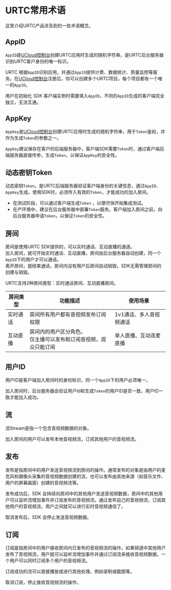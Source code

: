 # URTC常用术语

这里介绍URTC产品涉及到的一些术语概念。

## AppID

`AppID`是[UCloud控制台](https://console.ucloud.cn/)创建URTC应用时生成的随机字符串，是URTC后台服务器识别URTC客户身份的唯一标识。

URTC 根据`AppID`识别应用，并通过`AppID`提供计费、数据统计、质量监控等服务。在[UCloud控制台](https://console.ucloud.cn/)注册后，你可以创建多个URTC项目，每个项目都有一个唯一的`AppID`。

用户在初始化 SDK 客户端实例时需要填入`AppID`，不同的`AppID`生成的客户端完全独立，无法互通。

## AppKey

`AppKey`是[UCloud控制台](https://console.ucloud.cn/)创建URTC应用时生成的随机字符串，用于`Token`鉴权，并作为生成`Token`的参数之一。

`AppKey`建议保存在客户的后端服务器中，客户端SDK需要`Token`时，通过客户端后端服务器直接传参，生成`Token`，以保证`AppKey`的安全性。

##  动态密钥Token

动态密钥`Token`，是URTC后端服务器验证客户端身份的关键信息，通过`AppID`、`AppKey`生成。使用SDK时，必须传入有效的`Token`，才能成功的加入房间。
 - 在测试阶段，可以通过客户端生成`Token` ，以便尽快开始集成测试。    
 - 在产环境中，建议在后台服务器中部署`Token`服务。客户端加入房间之前，向后台服务器申请`Token`，以保证`Token`的安全性。    

## 房间

房间是使用URTC SDK提供的，可以实时通话、互动直播的通道。     
加入房间，就可开始实时通话、互动直播，房间由后台服务器自动创建，同一个`AppID`下的用户才可以通话。      
离开房间，就结束通话，房间内没有用户后房间自动销毁，SDK无需管理房间的创建与销毁。       

URTC支持2种房间类型：实时通话房间、互动直播房间。

|房间类型|功能描述|使用场景|
|-|-|-|
|实时通话|房间所有用户都有音视频发布订阅权限|1v1通话、多人音视频通话|
|互动直播|房间内的用户区分角色。 <br>仅主播可以发布和订阅音视频，观众只能订阅|单人直播、互动连麦直播|


## 用户ID

用户ID是客户端加入房间时的身份标识，同一个`AppID`下的用户必须唯一。

加入房间时，后台服务器会验证用户Id和生成`Token`的用户ID是否一致，用户ID一致才能加入成功。

## 流

流Stream是指一个包含音视频数据的对象。

加入房间的用户可以发布本地音视频流，订阅其他用户的音视频流。

## 发布

发布是指房间中的用户发送音视频流到房间的操作。通常发布的对象是由用户的麦克风和摄像头采集的音视频数据创建的流，也可以发布由其他来源（如音乐文件、用户的屏幕画面）创建的音视频流等。

发布成功后，SDK 会持续向房间中的其他用户发送音视频数据，房间中的其他用户可以监听流增加事件并订阅发布的音视频流。通过发布自己的音视频流，订阅其他用户的音视频流，用户之间就可以进行实时音视频通信了。

取消发布后，SDK 会停止发送音视频数据。

## 订阅

订阅是指房间中的用户接收房间内已发布的音视频流的操作。如果频道中其他用户发布了音视频流，用户就可以监听流增加事件并通过订阅流来接收音视频数据。一个用户可以同时订阅多个用户的音视频流。

订阅成功的流可以直接播放或进行其他处理，例如录制或截图等。

取消订阅，停止接收音视频流的操作。
